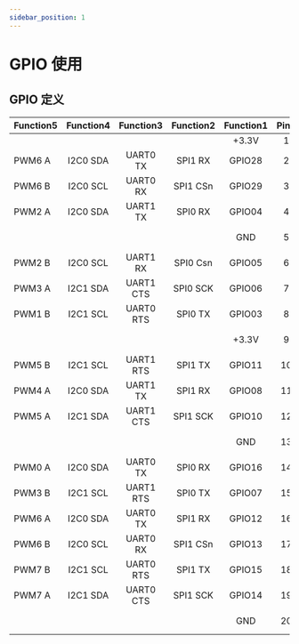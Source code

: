 ```yaml
---
sidebar_position: 1
---
```


# GPIO 使用

## GPIO 定义

<div className='gpio_style' style={{ overflow :"auto"}} >

| Function5 | Function4 | Function3 | Function2 | Function1 |              Pin#               |              Pin#               | Function1 | Function2 | Function3 | Function4 | Function5 |
| --------- | :-------: | :-------: | :-------: | :-------: | :-----------------------------: | :-----------------------------: | :-------: | :-------: | :-------: | :-------: | --------- |
|           |           |           |           |   +3.3V   | <div className='yellow'>1</div> |  <div className='red'>40</div>  |   +5.0V   |           |           |           |           |
| PWM6 A    | I2C0 SDA  | UART0 TX  |  SPI1 RX  |  GPIO28   | <div className='green'>2</div>  |  <div className='red'>39</div>  |   +5.0V   |           |           |           |           |
| PWM6 B    | I2C0 SCL  | UART0 RX  | SPI1 CSn  |  GPIO29   | <div className='green'>3</div>  | <div className='black'>38</div> |    GND    |           |           |           |           |
| PWM2 A    | I2C0 SDA  | UART1 TX  |  SPI0 RX  |  GPIO04   | <div className='green'>4</div>  | <div className='green'>37</div> |  GPIO20   |  SPI0 RX  | UART1 TX  | I2C0 SDA  | PWM2 A    |
|           |           |           |           |    GND    | <div className='black'>5</div>  | <div className='green'>36</div> |  GPIO21   | SPI0 CSn  | UART1 RX  | I2C0 SCL  | PWM2 B    |
| PWM2 B    | I2C0 SCL  | UART1 RX  | SPI0 Csn  |  GPIO05   | <div className='green'>6</div>  | <div className='green'>35</div> |  GPIO23   |  SPI0 TX  |           |           |           |
| PWM3 A    | I2C1 SDA  | UART1 CTS | SPI0 SCK  |  GPIO06   | <div className='green'>7</div>  | <div className='black'>34</div> |    GND    |           |           |           |           |
| PWM1 B    | I2C1 SCL  | UART0 RTS |  SPI0 TX  |  GPIO03   | <div className='green'>8</div>  | <div className='green'>33</div> |  GPIO22   | SPI0 SCK  | UART1 CTS | I2C1 SDA  | PWM3 A    |
|           |           |           |           |   +3.3V   | <div className='yellow'>9</div> | <div className='green'>32</div> |  GPIO27   |  SPI1 TX  | UART1 RTS | I2C1 SCL  | PWM5 B    |
| PWM5 B    | I2C1 SCL  | UART1 RTS |  SPI1 TX  |  GPIO11   | <div className='green'>10</div> | <div className='black'>31</div> |    GND    |           |           |           |           |
| PWM4 A    | I2C0 SDA  | UART1 TX  |  SPI1 RX  |  GPIO08   | <div className='green'>11</div> | <div className='green'>30</div> |  GPIO24   |  SPI1 RX  | UART1 TX  | I2C0 SDA  | PWM4 A    |
| PWM5 A    | I2C1 SDA  | UART1 CTS | SPI1 SCK  |  GPIO10   | <div className='green'>12</div> | <div className='green'>29</div> |  GPIO09   | SPI1 CSn  | UART1 RX  | I2C0 SCL  | PWM4 B    |
|           |           |           |           |    GND    | <div className='black'>13</div> | <div className='green'>28</div> |  GPIO18   | SPI0 SCK  | UART0 CTS | I2C1 SDA  | PWM1 A    |
| PWM0 A    | I2C0 SDA  | UART0 TX  |  SPI0 RX  |  GPIO16   | <div className='green'>14</div> | <div className='green'>27</div> |  GPIO17   | SPI0 CSn  | UART0 RX  | I2C0 SCL  | PWM0 B    |
| PWM3 B    | I2C1 SCL  | UART1 RTS |  SPI0 TX  |  GPIO07   | <div className='green'>15</div> | <div className='black'>26</div> |    GND    |           |           |           |           |
| PWM6 A    | I2C0 SDA  | UART0 TX  |  SPI1 RX  |  GPIO12   | <div className='green'>16</div> | <div className='green'>25</div> |  GPIO19   |  SPI0 TX  | UART0 RTS | I2C1 SCL  | PWM1 B    |
| PWM6 B    | I2C0 SCL  | UART0 RX  | SPI1 CSn  |  GPIO13   | <div className='green'>17</div> | <div className='black'>24</div> |    GND    |           |           |           |           |
| PWM7 B    | I2C1 SCL  | UART0 RTS |  SPI1 TX  |  GPIO15   | <div className='green'>18</div> | <div className='green'>23</div> |  GPIO26   | SPI1 SCK  | UART1 CTS | I2C1 SDA  | PWM5 A    |
| PWM7 A    | I2C1 SDA  | UART0 CTS | SPI1 SCK  |  GPIO14   | <div className='green'>19</div> | <div className='green'>22</div> |  GPIO02   | SPI0 SCK  | UART0 CTS | I2C1 SDA  | PWM1 A    |
|           |           |           |           |    GND    | <div className='black'>20</div> | <div className='green'>21</div> |  GPIO25   | SPI1 CSn  | UART1 RX  | I2C0 SCL  | PWM4 B    |

</div>
